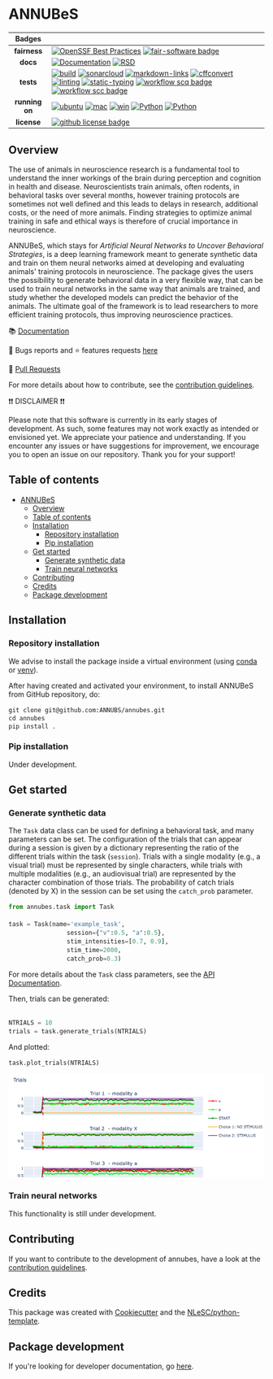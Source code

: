 # ANNUBeS

|     Badges     |                                                                                                                                                                                                                                                                                                                                                                                                                                                                                                                                                                                                                                                                                                                                                                                                                                                                                                                                                                                                                                                                                                                                                                                                                                                                                                                                                      |
| :------------: | ---------------------------------------------------------------------------------------------------------------------------------------------------------------------------------------------------------------------------------------------------------------------------------------------------------------------------------------------------------------------------------------------------------------------------------------------------------------------------------------------------------------------------------------------------------------------------------------------------------------------------------------------------------------------------------------------------------------------------------------------------------------------------------------------------------------------------------------------------------------------------------------------------------------------------------------------------------------------------------------------------------------------------------------------------------------------------------------------------------------------------------------------------------------------------------------------------------------------------------------------------------------------------------------------------------------------------------------------------- |
|  **fairness**  | [![OpenSSF Best Practices](https://www.bestpractices.dev/projects/8861/badge)](https://www.bestpractices.dev/projects/8861) [![fair-software badge](https://img.shields.io/badge/fair--software.eu-%E2%97%8F%20%20%E2%97%8F%20%20%E2%97%8F%20%20%E2%97%8F%20%20%E2%97%8B-yellow)](https://fair-software.eu)                                                                                                                                                                                                                                                                                                                                                                                                                                                                                                                                                                                                                                                                                                                                                                                                                                                                                                                                                                                                                                          |
|    **docs**    | [![Documentation](https://img.shields.io/badge/docs-mkdocs-259482)](https://annubs.github.io/annubes/latest/) [![RSD](https://img.shields.io/badge/rsd-annubes-00a3e3.svg)](https://research-software-directory.org/projects/annubes)                                                                                                                                                                                                                                                                                                                                                                                                                                                                                                                                                                                                                                                                                                                                                                                                                                                                                                                                                                                                                                                                                                                |
|   **tests**    | [![build](https://github.com/ANNUBS/annubes/actions/workflows/build.yml/badge.svg)](https://github.com/ANNUBS/annubes/actions/workflows/build.yml) [![sonarcloud](https://github.com/ANNUBS/annubes/actions/workflows/sonarcloud.yml/badge.svg)](https://github.com/ANNUBS/annubes/actions/workflows/sonarcloud.yml) [![markdown-links](https://github.com/ANNUBS/annubes/actions/workflows/markdown-links.yml/badge.svg)](https://github.com/ANNUBS/annubes/actions/workflows/markdown-links.yml) [![cffconvert](https://github.com/ANNUBS/annubes/actions/workflows/cffconvert.yml/badge.svg)](https://github.com/ANNUBS/annubes/actions/workflows/cffconvert.yml) [![linting](https://github.com/ANNUBS/annubes/actions/workflows/linting.yml/badge.svg)](https://github.com/ANNUBS/annubes/actions/workflows/linting.yml) [![static-typing](https://github.com/ANNUBS/annubes/actions/workflows/static-typing.yml/badge.svg)](https://github.com/ANNUBS/annubes/actions/workflows/static-typing.yml) [![workflow scq badge](https://sonarcloud.io/api/project_badges/measure?project=ANNUBS_annubes&metric=alert_status)](https://sonarcloud.io/dashboard?id=ANNUBS_annubes) [![workflow scc badge](https://sonarcloud.io/api/project_badges/measure?project=ANNUBS_annubes&metric=coverage)](https://sonarcloud.io/dashboard?id=ANNUBS_annubes) |
| **running on** | [![ubuntu](https://img.shields.io/badge/ubuntu-latest-8A2BE2?style=plastic)](https://github.com/actions/runner-images?tab=readme-ov-file#available-images) [![mac](https://img.shields.io/badge/macos-latest-8A2BE2?style=plastic)](https://github.com/actions/runner-images?tab=readme-ov-file#available-images) [![win](https://img.shields.io/badge/windows-latest-8A2BE2?style=plastic)](https://github.com/actions/runner-images?tab=readme-ov-file#available-images) [![Python](https://img.shields.io/badge/python-3.11-blue.svg)](https://www.python.org/downloads/release/python-3110/) [![Python](https://img.shields.io/badge/python-3.12-blue.svg)](https://www.python.org/downloads/release/python-3120/)                                                                                                                                                                                                                                                                                                                                                                                                                                                                                                                                                                                                                               |
|  **license**   | [![github license badge](https://img.shields.io/github/license/ANNUBS/annubes)](https://github.com/ANNUBS/annubes?tab=Apache-2.0-1-ov-file)                                                                                                                                                                                                                                                                                                                                                                                                                                                                                                                                                                                                                                                                                                                                                                                                                                                                                                                                                                                                                                                                                                                                                                                                          |

## Overview

The use of animals in neuroscience research is a fundamental tool to understand the inner workings of the brain during perception and cognition in health and disease. Neuroscientists train animals, often rodents, in behavioral tasks over several months, however training protocols are sometimes not well defined and this leads to delays in research, additional costs, or the need of more animals. Finding strategies to optimize animal training in safe and ethical ways is therefore of crucial importance in neuroscience.

ANNUBeS, which stays for _Artificial Neural Networks to Uncover Behavioral Strategies_, is a deep learning framework meant to generate synthetic data and train on them neural networks aimed at developing and evaluating animals' training protocols in neuroscience. The package gives the users the possibility to generate behavioral data in a very flexible way, that can be used to train neural networks in the same way that animals are trained, and study whether the developed models can predict the behavior of the animals. The ultimate goal of the framework is to lead researchers to more efficient training protocols, thus improving neuroscience practices.

📚 [Documentation](https://annubs.github.io/annubes/latest/)

🐛 Bugs reports and ⭐ features requests [here](https://github.com/ANNUBS/annubes/issues)

🔧 [Pull Requests](https://github.com/ANNUBS/annubes/pulls)

For more details about how to contribute, see the [contribution guidelines](CONTRIBUTING.md).

❗❗ DISCLAIMER ❗❗

Please note that this software is currently in its early stages of development. As such, some features may not work exactly as intended or envisioned yet. We appreciate your patience and understanding. If you encounter any issues or have suggestions for improvement, we encourage you to open an issue on our repository. Thank you for your support!

## Table of contents

- [ANNUBeS](#annubes)
  - [Overview](#overview)
  - [Table of contents](#table-of-contents)
  - [Installation](#installation)
    - [Repository installation](#repository-installation)
    - [Pip installation](#pip-installation)
  - [Get started](#get-started)
    - [Generate synthetic data](#generate-synthetic-data)
    - [Train neural networks](#train-neural-networks)
  - [Contributing](#contributing)
  - [Credits](#credits)
  - [Package development](#package-development)

## Installation

### Repository installation

We advise to install the package inside a virtual environment (using [conda](https://conda.io/projects/conda/en/latest/user-guide/tasks/manage-environments.html) or [venv](https://docs.python.org/3/library/venv.html)).

After having created and activated your environment, to install ANNUBeS from GitHub repository, do:

```console
git clone git@github.com:ANNUBS/annubes.git
cd annubes
pip install .
```

### Pip installation

Under development.

## Get started

### Generate synthetic data

The `Task` data class can be used for defining a behavioral task, and many parameters can be set. The configuration of the trials that can appear during a session is given by a dictionary representing the ratio of the different trials within the task (`session`). Trials with a single modality (e.g., a visual trial) must be represented by single characters, while trials with multiple modalities (e.g., an audiovisual trial) are represented by the character combination of those trials. The probability of catch trials (denoted by X) in the session can be set using the `catch_prob` parameter.

```python
from annubes.task import Task

task = Task(name='example_task',
                session={"v":0.5, "a":0.5},
                stim_intensities=[0.7, 0.9],
                stim_time=2000,
                catch_prob=0.3)
```

For more details about the `Task` class parameters, see the [API Documentation](https://annubs.github.io/annubes/latest/api/task/#annubes.task.Task).

Then, trials can be generated:

```python

NTRIALS = 10
trials = task.generate_trials(NTRIALS)
```

And plotted:

```python
task.plot_trials(NTRIALS)
```

<p align="center">
  <img src="https://github.com/ANNUBS/annubes/blob/ead1437b7ee6ad6998ce2b3653fd0b3b3d875e25/docs/example_trials_plot.png?raw=true" width="700">
</p>

### Train neural networks

This functionality is still under development.

## Contributing

If you want to contribute to the development of annubes,
have a look at the [contribution guidelines](CONTRIBUTING.md).

## Credits

This package was created with [Cookiecutter](https://github.com/audreyr/cookiecutter) and the [NLeSC/python-template](https://github.com/NLeSC/python-template).

## Package development

If you're looking for developer documentation, go [here](https://github.com/ANNUBS/annubes/blob/main/README.dev.md).
